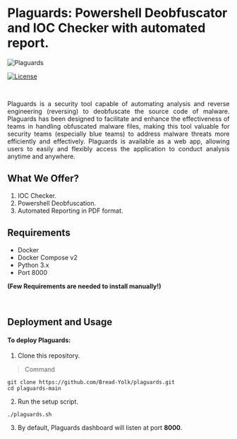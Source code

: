 # Plaguards: Powershell Deobfuscator and IOC Checker with automated report.

![Plaguards](https://github.com/user-attachments/assets/f902d2b5-43ec-4919-b880-d41a64db2f15)

[![License](https://img.shields.io/badge/License-AGPLv3-red.svg?&logo=none)](https://www.gnu.org/licenses/agpl-3.0)

<br>

<p align="justify">Plaguards is a security tool capable of automating analysis and reverse engineering (reversing) to deobfuscate the source code of malware. Plaguards has been designed to facilitate and enhance the effectiveness of teams in handling obfuscated malware files, making this tool valuable for security teams (especially blue teams) to address malware threats more efficiently and effectively. Plaguards is available as a web app, allowing users to easily and flexibly access the application to conduct analysis anytime and anywhere.</p>


## What We Offer?

1. IOC Checker.
2. Powershell Deobfuscation.
3. Automated Reporting in PDF format.

## Requirements

- Docker
- Docker Compose v2
- Python 3.x
- Port 8000

**(Few Requirements are needed to install manually!)**

<br>

## Deployment and Usage

#### To deploy Plaguards:

1. Clone this repository.

> Command

```console
git clone https://github.com/Bread-Yolk/plaguards.git
cd plaguards-main
```

2. Run the setup script.

```
./plaguards.sh
```

3. By default, Plaguards dashboard will listen at port **8000**.
